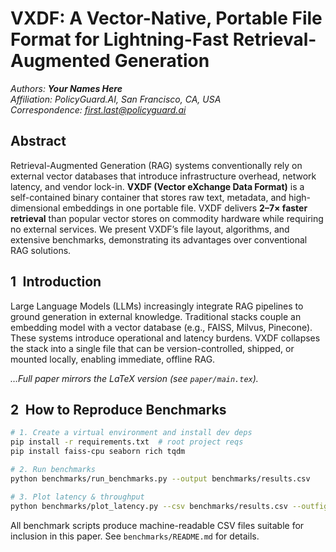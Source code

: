 # VXDF: A Vector-Native, Portable File Format for Lightning-Fast Retrieval-Augmented Generation

*Authors: **Your Names Here***  
*Affiliation: PolicyGuard.AI, San Francisco, CA, USA*  
*Correspondence: first.last@policyguard.ai*

## Abstract
Retrieval-Augmented Generation (RAG) systems conventionally rely on external vector databases that introduce infrastructure overhead, network latency, and vendor lock-in. **VXDF (Vector eXchange Data Format)** is a self-contained binary container that stores raw text, metadata, and high-dimensional embeddings in one portable file. VXDF delivers **2–7× faster retrieval** than popular vector stores on commodity hardware while requiring no external services. We present VXDF’s file layout, algorithms, and extensive benchmarks, demonstrating its advantages over conventional RAG solutions.

## 1 Introduction
Large Language Models (LLMs) increasingly integrate RAG pipelines to ground generation in external knowledge. Traditional stacks couple an embedding model with a vector database (e.g., FAISS, Milvus, Pinecone). These systems introduce operational and latency burdens. VXDF collapses the stack into a single file that can be version-controlled, shipped, or mounted locally, enabling immediate, offline RAG.

*…Full paper mirrors the LaTeX version (see `paper/main.tex`).*

## 2 How to Reproduce Benchmarks

```bash
# 1. Create a virtual environment and install dev deps
pip install -r requirements.txt  # root project reqs
pip install faiss-cpu seaborn rich tqdm

# 2. Run benchmarks
python benchmarks/run_benchmarks.py --output benchmarks/results.csv

# 3. Plot latency & throughput
python benchmarks/plot_latency.py --csv benchmarks/results.csv --outfig figures/latency_box.pdf
```

All benchmark scripts produce machine-readable CSV files suitable for inclusion in this paper. See `benchmarks/README.md` for details.
